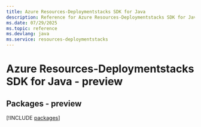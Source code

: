 ```yaml
---
title: Azure Resources-Deploymentstacks SDK for Java
description: Reference for Azure Resources-Deploymentstacks SDK for Java
ms.date: 07/29/2025
ms.topic: reference
ms.devlang: java
ms.service: resources-deploymentstacks
---
```

# Azure Resources-Deploymentstacks SDK for Java - preview
## Packages - preview
[!INCLUDE [packages](resources-deploymentstacks-index.md)]